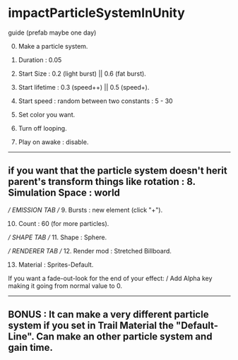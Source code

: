 # impactParticleSystemInUnity
 guide (prefab maybe one day)

0. Make a particle system.

1. Duration : 0.05

2. Start Size : 0.2 (light burst) || 0.6 (fat burst).

3. Start lifetime : 0.3 (speed++) || 0.5 (speed+).

4. Start speed : random between two constants : 5 - 30

5. Set color you want.

6. Turn off looping.

7. Play on awake : disable.
---------
if you want that the particle system doesn't herit parent's transform things like rotation :
8. Simulation Space : world
---------

*/ EMISSION TAB /*
9. Bursts : new element (click "+").

10. Count : 60 (for more particles).

*/ SHAPE TAB /* 
11. Shape : Sphere.

*/ RENDERER TAB /* 
12. Render mod : Stretched Billboard.

13. Material : Sprites-Default.

If you want a fade-out-look for the end of your effect:
/ Add Alpha key making it going from normal value to 0.

--------------------------------------
BONUS :
It can make a very different particle system if you set in Trail Material the "Default-Line".
Can make an other particle system and gain time.
--------------------------------------

